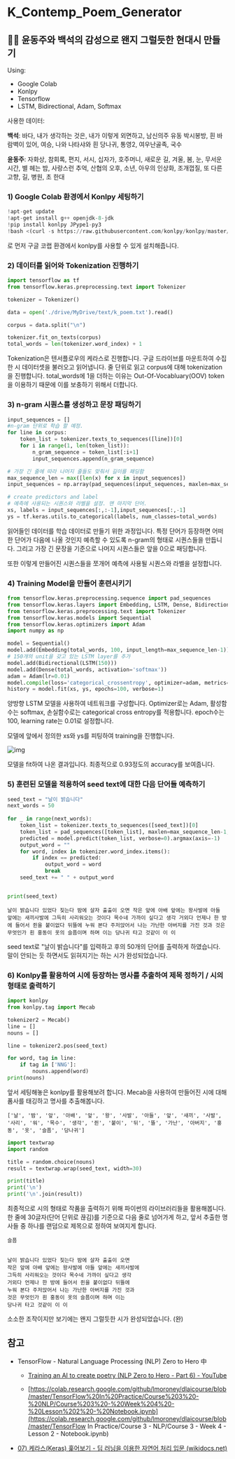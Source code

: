 # K_Contemp_Poem_Generator

## 👨‍🎓 윤동주와 백석의 감성으로 왠지 그럴듯한 현대시 만들기 

Using: <br>

- Google Colab
- Konlpy
- Tensorflow
- LSTM, Bidirectional, Adam, Softmax

사용한 데이터: 

__백석__: 바다, 내가 생각하는 것은, 내가 이렇게 외면하고, 남신의주 유동 박시봉방, 흰 바람벽이 있어, 여승, 나와 나타샤와 흰 당나귀, 통영2, 여우난골족, 국수

__윤동주__: 자화상, 참회록, 편지, 서시, 십자가, 호주머니, 새로운 길, 겨울, 봄, 눈, 무서운 시간, 별 헤는 밤, 사랑스런 추억, 산협의 오후, 소년, 아우의 인상화, 조개껍질, 또 다른 고향, 길, 병원, 초 한대 

### 1) Google Colab 환경에서 Konlpy 세팅하기

```python
!apt-get update
!apt-get install g++ openjdk-8-jdk 
!pip install konlpy JPype1-py3
!bash <(curl -s https://raw.githubusercontent.com/konlpy/konlpy/master/scripts/mecab.sh)
```

로 먼저 구글 코랩 환경에서 konlpy를 사용할 수 있게 설치해줍니다.



### 2) 데이터를 읽어와 Tokenization 진행하기

```python
import tensorflow as tf
from tensorflow.keras.preprocessing.text import Tokenizer

tokenizer = Tokenizer()

data = open('./drive/MyDrive/text/k_poem.txt').read()

corpus = data.split("\n")

tokenizer.fit_on_texts(corpus)
total_words = len(tokenizer.word_index) + 1
```

Tokenization은 텐서플로우의 케라스로 진행합니다. 구글 드라이브를 마운트하여 수집한 시 데이터셋을 불러오고 읽어냅니다. 줄 단위로 읽고 corpus에 대해 tokenization을 진행합니다. total_words에 1을 더하는 이유는 Out-Of-Vocabluary(OOV) token을 이용하기 때문에 이를 보충하기 위해서 더합니다.



### 3) n-gram 시퀀스를 생성하고 문장 패딩하기

```python
input_sequences = []
#n-gram 단위로 학습 할 예정.
for line in corpus:
	token_list = tokenizer.texts_to_sequences([line])[0]
	for i in range(1, len(token_list)):
		n_gram_sequence = token_list[:i+1]
		input_sequences.append(n_gram_sequence)

# 가장 긴 줄에 따라 나머지 줄들도 맞춰서 길이를 패딩함
max_sequence_len = max([len(x) for x in input_sequences])
input_sequences = np.array(pad_sequences(input_sequences, maxlen=max_sequence_len, padding='pre'))

# create predictors and label
# 예측에 사용되는 시퀀스와 라벨을 설정. 맨 마지막 단어.
xs, labels = input_sequences[:,:-1],input_sequences[:,-1]
ys = tf.keras.utils.to_categorical(labels, num_classes=total_words)
```

읽어들인 데이터를 학습 데이터로 만들기 위한 과정입니다. 특정 단어가 등장하면 어떠한 단어가 다음에 나올 것인지 예측할 수 있도록 n-gram의 형태로 시퀀스들을 만듭니다. 그리고 가장 긴 문장을 기준으로 나머지 시퀀스들은 앞을 0으로 패딩합니다.

또한 이렇게 만들어진 시퀀스들을 쪼개어 예측에 사용될 시퀀스와 라벨을 설정합니다. 



### 4) Training Model을 만들어 훈련시키기

```python
from tensorflow.keras.preprocessing.sequence import pad_sequences
from tensorflow.keras.layers import Embedding, LSTM, Dense, Bidirectional
from tensorflow.keras.preprocessing.text import Tokenizer
from tensorflow.keras.models import Sequential
from tensorflow.keras.optimizers import Adam
import numpy as np

model = Sequential()
model.add(Embedding(total_words, 100, input_length=max_sequence_len-1))
# 150개의 unit을 갖고 있는 LSTM layer를 추가
model.add(Bidirectional(LSTM(150)))
model.add(Dense(total_words, activation='softmax'))
adam = Adam(lr=0.01)
model.compile(loss='categorical_crossentropy', optimizer=adam, metrics=['accuracy'])
history = model.fit(xs, ys, epochs=100, verbose=1)
```

양방향 LSTM 모델을 사용하여 네트워크를 구성합니다. Optimizer로는 Adam, 활성함수는 softmax, 손실함수로는 categorical cross entropy를 적용합니다. epoch수는 100, learning rate는 0.01로 설정합니다.

모델에 앞에서 정의한 xs와 ys를 피팅하여 training을 진행합니다.



![img](https://drive.google.com/uc?id=1m9Mbc4OUORwL8fkqsx__SotP0g9WmvdH)

모델을 fit하여 나온 결과입니다. 최종적으로 0.93정도의 accuracy를 보여줍니다.

### 5) 훈련된 모델을 적용하여 seed text에 대한 다음 단어들 예측하기

```python
seed_text = "날이 밝습니다"
next_words = 50
  
for _ in range(next_words):
	token_list = tokenizer.texts_to_sequences([seed_text])[0]
	token_list = pad_sequences([token_list], maxlen=max_sequence_len-1, padding='pre')
	predicted = model.predict(token_list, verbose=0).argmax(axis=-1)
	output_word = ""
	for word, index in tokenizer.word_index.items():
		if index == predicted:
			output_word = word
			break
	seed_text += " " + output_word


print(seed_text)
```

```
날이 밝습니다 있었다 짖는다 밤에 살자 출출이 오면 작은 앞에 아배 앞에는 왕사발에 아들 앞에는 새끼사발에 그득히 사리워오는 것이다 목수네 가까이 싶다고 생각 거외다 언제나 한 방에 들어서 쥔을 붙이없다 뒤뜰에 누워 본다 주저앉어서 나는 가난한 아버지를 가진 것과 것은 무엇인가 흰 홍동이 옷의 슬픔이며 하며 이는 당나귀 타고 것같이 이 이
```

seed text로 "날이 밝습니다"를 입력하고 후의 50개의 단어를 출력하게 하였습니다. 말이 안되는 듯 하면서도 읽혀지기는 하는 시가 완성되었습니다.

### 6) Konlpy를 활용하여 시에 등장하는 명사를 추출하여 제목 정하기 / 시의 형태로 출력하기

```python
import konlpy
from konlpy.tag import Mecab

tokenizer2 = Mecab()
line = []
nouns = []

line = tokenizer2.pos(seed_text)

for word, tag in line:
    if tag in ['NNG']:
        nouns.append(word)
print(nouns)
```

앞서 세팅해놓은 konlpy를 활용해보려 합니다. Mecab을 사용하여 만들어진 시에 대해 품사를 태깅하고 명사를 추출해봅니다.

```
['날', '밤', '앞', '아배', '앞', '왕', '사발', '아들', '앞', '새끼', '사발', '사리', '워', '목수', '생각', '쥔', '붙이', '뒤', '뜰', '가난', '아버지', '홍동', '옷', '슬픔', '당나귀']
```

```python
import textwrap
import random

title = random.choice(nouns)
result = textwrap.wrap(seed_text, width=30)

print(title)
print('\n')
print('\n'.join(result))
```

최종적으로 시의 형태로 작품을 출력하기 위해 파이썬의 라이브러리들을 활용해봅니다. 한 줄에 30글자(단어 단위로 끊김)를 기준으로 다음 줄로 넘어가게 하고, 앞서 추출한 명사들 중 하나를 랜덤으로 제목으로 정하여 보여지게 합니다. 

```
슬픔


날이 밝습니다 있었다 짖는다 밤에 살자 출출이 오면
작은 앞에 아배 앞에는 왕사발에 아들 앞에는 새끼사발에
그득히 사리워오는 것이다 목수네 가까이 싶다고 생각
거외다 언제나 한 방에 들어서 쥔을 붙이없다 뒤뜰에
누워 본다 주저앉어서 나는 가난한 아버지를 가진 것과
것은 무엇인가 흰 홍동이 옷의 슬픔이며 하며 이는
당나귀 타고 것같이 이 이
```



소소한 조작이지만 보기에는 왠지 그럴듯한 시가 완성되었습니다. (완)



## 참고

- TensorFlow - Natural Language Processing (NLP) Zero to Hero 中

  - [Training an AI to create poetry (NLP Zero to Hero - Part 6) - YouTube](https://www.youtube.com/watch?v=ZMudJXhsUpY&list=PLQY2H8rRoyvzDbLUZkbudP-MFQZwNmU4S&index=6)

  - [https://colab.research.google.com/github/lmoroney/dlaicourse/blob/master/TensorFlow%20In%20Practice/Course%203%20-%20NLP/Course%203%20-%20Week%204%20-%20Lesson%202%20-%20Notebook.ipynb](https://colab.research.google.com/github/lmoroney/dlaicourse/blob/master/TensorFlow In Practice/Course 3 - NLP/Course 3 - Week 4 - Lesson 2 - Notebook.ipynb)

- [07) 케라스(Keras) 훑어보기 - 딥 러닝을 이용한 자연어 처리 입문 (wikidocs.net)](https://wikidocs.net/32105)
